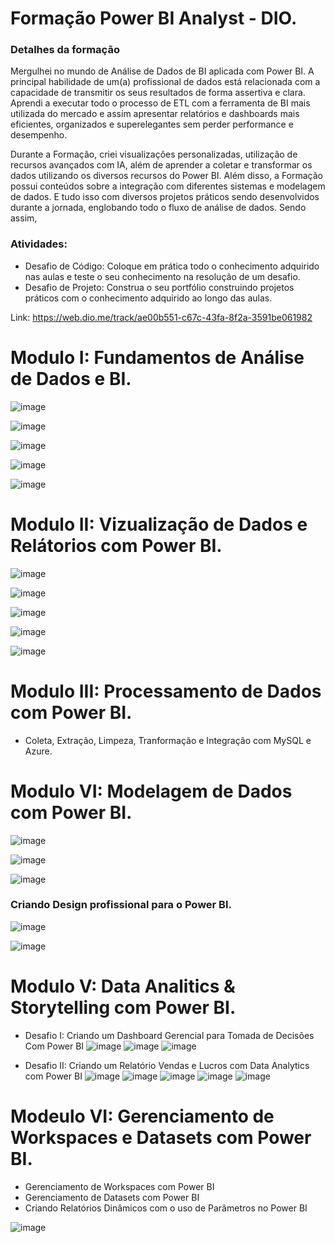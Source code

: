 <h1> Formação Power BI Analyst - DIO.</h1>

### Detalhes da formação
Mergulhei no mundo de Análise de Dados de BI aplicada com Power BI. 
A principal habilidade de um(a) profissional de dados está relacionada com a capacidade de transmitir os seus resultados de forma assertiva e clara. 
Aprendi a executar todo o processo de ETL com a ferramenta de BI mais utilizada do mercado e assim apresentar relatórios e dashboards mais eficientes, organizados e superelegantes sem perder performance e desempenho.

Durante a Formação, criei visualizações personalizadas, utilização de recursos avançados com IA, além de aprender a coletar e transformar os dados utilizando os diversos recursos do Power BI. 
Além disso, a Formação possui conteúdos sobre a integração com diferentes sistemas e modelagem de dados. 
E tudo isso com diversos projetos práticos sendo desenvolvidos durante a jornada, englobando todo o fluxo de análise de dados. 
Sendo assim,


### Atividades:

- Desafio de Código: Coloque em prática todo o conhecimento adquirido nas aulas e teste o seu conhecimento na resolução de um desafio.
- Desafio de Projeto: Construa o seu portfólio construindo projetos práticos com o conhecimento adquirido ao longo das aulas.

Link: https://web.dio.me/track/ae00b551-c67c-43fa-8f2a-3591be061982

# Modulo I: Fundamentos de Análise de Dados e BI.

![image](https://github.com/user-attachments/assets/8fd58396-ffba-436e-bb91-7f190b4e7977)


![image](https://github.com/user-attachments/assets/a6647fb1-a8f1-4c2f-8428-f9c2316175ac)

![image](https://github.com/user-attachments/assets/1a297c54-77e9-42f9-b2f2-ede2dcd3384a)

![image](https://github.com/user-attachments/assets/afdf2fff-9847-4a94-b721-6a6d7323381e)

![image](https://github.com/user-attachments/assets/b3fede95-0897-42bc-8154-cf89c77386f1)


# Modulo II: Vizualização de Dados e Relátorios com Power BI.
![image](https://github.com/user-attachments/assets/935b72b3-cca8-403a-9bdc-3d5d1a8b4341)

![image](https://github.com/user-attachments/assets/c29252b0-849a-429e-88f4-472fe9162b75)


![image](https://github.com/user-attachments/assets/9609adea-f8cb-4531-babd-25a9872c4c7b)

![image](https://github.com/user-attachments/assets/34c8cec5-024a-42e4-9daa-b1651782a5db)

![image](https://github.com/user-attachments/assets/e3d396ec-9df0-40dc-9a4d-b6678f1b22c2)


# Modulo III: Processamento de Dados com Power BI.
- Coleta, Extração, Limpeza, Tranformação e Integração com MySQL e Azure.


# Modulo VI: Modelagem de Dados com Power BI.

![image](https://github.com/user-attachments/assets/7ee2eedd-5267-4e1b-a6be-c40861a56b0b)

![image](https://github.com/user-attachments/assets/328cd5fd-bd85-45b7-acbb-c1fa30f27e1a)

![image](https://github.com/user-attachments/assets/7de3c84b-fede-4671-a7e3-db47ec35b9ef)

### Criando Design profissional para o Power BI.
![image](https://github.com/user-attachments/assets/fd118b75-b0a8-49f7-9776-fd48500b1ea4)

![image](https://github.com/user-attachments/assets/5d2f63e2-273f-48f8-bd75-b14c0620c230)

# Modulo V: Data Analitics & Storytelling com Power BI.
- Desafio I: Criando um Dashboard Gerencial para Tomada de Decisões Com Power BI
![image](https://github.com/user-attachments/assets/351523d0-c149-44d1-94c2-eac42b856d71)
![image](https://github.com/user-attachments/assets/b41857e0-cacb-4f1f-9c01-6fbc036819c2)
![image](https://github.com/user-attachments/assets/d739368f-a43a-44e8-aeaa-0c078cd7cc2e)

- Desafio II: Criando um Relatório Vendas e Lucros com Data Analytics com Power BI
![image](https://github.com/user-attachments/assets/b1291ce6-a491-4d6d-b5fa-00268728cb3b)
![image](https://github.com/user-attachments/assets/83ec70c9-5f95-472e-b0c1-665e1378e699)
![image](https://github.com/user-attachments/assets/9edd9b8a-9b9e-4cd7-b661-b6e29cce1915)
![image](https://github.com/user-attachments/assets/d820e473-5bcd-47cb-8d16-7928c7ab0eba)
![image](https://github.com/user-attachments/assets/85ccbcd3-c40b-4e00-add8-3fb1593979d9)

# Modeulo VI: Gerenciamento de Workspaces e Datasets com Power BI.
- Gerenciamento de Workspaces com Power BI
- Gerenciamento de Datasets com Power BI
- Criando Relatórios Dinâmicos com o uso de Parâmetros no Power BI

![image](https://github.com/user-attachments/assets/83dceb79-a586-465f-9b50-6a88981b8cdb)


